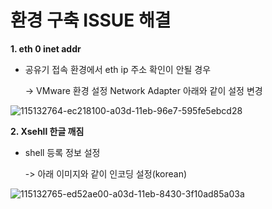 # 환경 구축 ISSUE 해결

**1. eth 0 inet addr**

- 공유기 접속 환경에서 eth ip 주소 확인이 안될 경우 

  -> VMware 환경 설정 Network Adapter 아래와 같이 설정 변경
  

![115132764-ec218100-a03d-11eb-96e7-595fe5ebcd28](115280610-16c92200-a183-11eb-99c5-ec909a2e01b2.png)

  

**2. Xsehll 한글 깨짐**

- shell 등록 정보 설정

  -> 아래 이미지와 같이 인코딩 설정(korean)

![115132765-ed52ae00-a03d-11eb-8430-3f10ad85a03a](115280796-46782a00-a183-11eb-9179-5ea839193ae8.png)